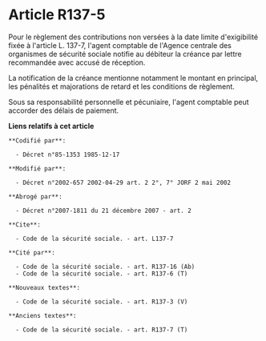 # Article R137-5

Pour le règlement des contributions non versées à la date limite d'exigibilité fixée à l'article L. 137-7, l'agent comptable
de l'Agence centrale des organismes de sécurité sociale notifie au débiteur la créance par lettre recommandée avec accusé de
réception.

La notification de la créance mentionne notamment le montant en principal, les pénalités et majorations de retard et les
conditions de règlement.

Sous sa responsabilité personnelle et pécuniaire, l'agent comptable peut accorder des délais de paiement.

**Liens relatifs à cet article**

	**Codifié par**:

	  - Décret n°85-1353 1985-12-17

	**Modifié par**:

	  - Décret n°2002-657 2002-04-29 art. 2 2°, 7° JORF 2 mai 2002

	**Abrogé par**:

	  - Décret n°2007-1811 du 21 décembre 2007 - art. 2

	**Cite**:

	  - Code de la sécurité sociale. - art. L137-7

	**Cité par**:

	  - Code de la sécurité sociale. - art. R137-16 (Ab)
	  - Code de la sécurité sociale. - art. R137-6 (T)

	**Nouveaux textes**:

	  - Code de la sécurité sociale. - art. R137-3 (V)

	**Anciens textes**:

	  - Code de la sécurité sociale. - art. R137-7 (T)
